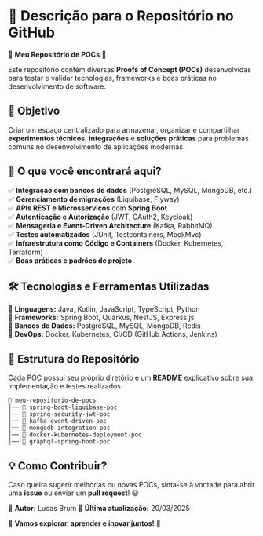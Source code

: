 # 📌 **Descrição para o Repositório no GitHub**  

🚀 **Meu Repositório de POCs** 🚀  

Este repositório contém diversas **Proofs of Concept (POCs)** desenvolvidas para testar e validar tecnologias, frameworks e boas práticas no desenvolvimento de software.  

## 📖 **Objetivo**  
Criar um espaço centralizado para armazenar, organizar e compartilhar **experimentos técnicos**, **integrações** e **soluções práticas** para problemas comuns no desenvolvimento de aplicações modernas.  

## 📌 **O que você encontrará aqui?**  
✅ **Integração com bancos de dados** (PostgreSQL, MySQL, MongoDB, etc.)  
✅ **Gerenciamento de migrações** (Liquibase, Flyway)  
✅ **APIs REST e Microsserviços** com **Spring Boot**  
✅ **Autenticação e Autorização** (JWT, OAuth2, Keycloak)  
✅ **Mensageria e Event-Driven Architecture** (Kafka, RabbitMQ)  
✅ **Testes automatizados** (JUnit, Testcontainers, MockMvc)  
✅ **Infraestrutura como Código e Containers** (Docker, Kubernetes, Terraform)  
✅ **Boas práticas e padrões de projeto**  

## 🛠 **Tecnologias e Ferramentas Utilizadas**  
📌 **Linguagens:** Java, Kotlin, JavaScript, TypeScript, Python  
📌 **Frameworks:** Spring Boot, Quarkus, NestJS, Express.js  
📌 **Bancos de Dados:** PostgreSQL, MySQL, MongoDB, Redis  
📌 **DevOps:** Docker, Kubernetes, CI/CD (GitHub Actions, Jenkins)  

## 📂 **Estrutura do Repositório**  
Cada POC possui seu próprio diretório e um **README** explicativo sobre sua implementação e testes realizados.  

```
📂 meu-repositorio-de-pocs
│── 📁 spring-boot-liquibase-poc
│── 📁 spring-security-jwt-poc
│── 📁 kafka-event-driven-poc
│── 📁 mongodb-integration-poc
│── 📁 docker-kubernetes-deployment-poc
│── 📁 graphql-spring-boot-poc
```

## 💡 **Como Contribuir?**  
Caso queira sugerir melhorias ou novas POCs, sinta-se à vontade para abrir uma **issue** ou enviar um **pull request**! 😃  

📌 **Autor:** Lucas Brum
📆 **Última atualização:** 20/03/2025

🚀 **Vamos explorar, aprender e inovar juntos!** 🚀
